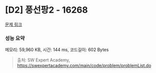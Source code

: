# [D2] 풍선팡2 - 16268 

[문제 링크](https://swexpertacademy.com/main/code/problem/problemDetail.do?contestProbId=AYYlGU56XOkDFARc) 

### 성능 요약

메모리: 59,960 KB, 시간: 144 ms, 코드길이: 602 Bytes



> 출처: SW Expert Academy, https://swexpertacademy.com/main/code/problem/problemList.do